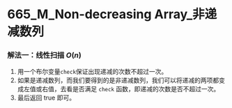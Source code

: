 # 665_M_Non-decreasing Array_非递减数列

### 解法一：线性扫描 $O(n)$

1. 用一个布尔变量`check`保证出现递减的次数不超过一次。
2. 如果是递减数列，而我们要得到的是非递减数列，我们可以将递减的两项都变成左值或右值，去看是否满足 `check` 函数，即递减的次数是否不超过一次。
3. 最后返回 true 即可。

